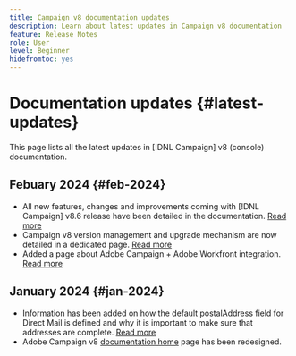 ```yaml
---
title: Campaign v8 documentation updates
description: Learn about latest updates in Campaign v8 documentation
feature: Release Notes
role: User
level: Beginner
hidefromtoc: yes
---
```


# Documentation updates {#latest-updates}

This page lists all the latest updates in [!DNL Campaign] v8 (console) documentation.

## Febuary 2024 {#feb-2024}

* All new features, changes and improvements coming with [!DNL Campaign] v8.6 release have been detailed in the documentation. [Read more](release-notes.md)
* Campaign v8 version management and upgrade mechanism are now detailed in a dedicated page. [Read more](upgrades.md)
* Added a page about Adobe Campaign + Adobe Workfront integration. [Read more](../connect/ac-workfront.md)



## January 2024 {#jan-2024}

* Information has been added on how the default postalAddress field for Direct Mail is defined and why it is important to make sure that addresses are complete. [Read more](../send/direct-mail.md)
* Adobe Campaign v8 [documentation home](../campaign-home.md) page has been redesigned.
